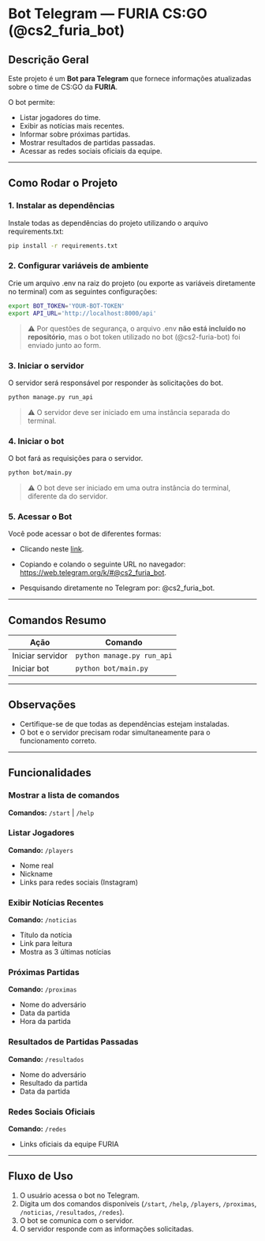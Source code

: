 # Bot Telegram — FURIA CS:GO (@cs2_furia_bot)

## Descrição Geral

Este projeto é um **Bot para Telegram** que fornece informações atualizadas sobre o time de CS:GO da **FURIA**.

O bot permite:

- Listar jogadores do time.
- Exibir as notícias mais recentes.
- Informar sobre próximas partidas.
- Mostrar resultados de partidas passadas.
- Acessar as redes sociais oficiais da equipe.

---

## Como Rodar o Projeto

### 1. Instalar as dependências

Instale todas as dependências do projeto utilizando o arquivo requirements.txt:

```bash
pip install -r requirements.txt
```

### 2. Configurar variáveis de ambiente

Crie um arquivo .env na raiz do projeto (ou exporte as variáveis diretamente no terminal) com as seguintes configurações:

```bash
export BOT_TOKEN='YOUR-BOT-TOKEN'
export API_URL='http://localhost:8000/api'
```

> ⚠️ Por questões de segurança, o arquivo .env **não está incluído no repositório**, mas o bot token utilizado no bot (@cs2-furia-bot) foi enviado junto ao form.

### 3. Iniciar o servidor

O servidor será responsável por responder às solicitações do bot.

```bash
python manage.py run_api
```

> ⚠️ O servidor deve ser iniciado em uma instância separada do terminal.

### 4. Iniciar o bot

O bot fará as requisições para o servidor.

```bash
python bot/main.py
```

> ⚠️ O bot deve ser iniciado em uma outra instância do terminal, diferente da do servidor.

### 5. Acessar o Bot

Você pode acessar o bot de diferentes formas:

- Clicando neste [link](https://web.telegram.org/k/#@cs2_furia_bot).

- Copiando e colando o seguinte URL no navegador: https://web.telegram.org/k/#@cs2_furia_bot.

- Pesquisando diretamente no Telegram por: @cs2_furia_bot.

---

## Comandos Resumo

| Ação             | Comando                    |
| ---------------- | -------------------------- |
| Iniciar servidor | `python manage.py run_api` |
| Iniciar bot      | `python bot/main.py`       |

---

## Observações

- Certifique-se de que todas as dependências estejam instaladas.
- O bot e o servidor precisam rodar simultaneamente para o funcionamento correto.

---

## Funcionalidades

### Mostrar a lista de comandos

**Comandos:** `/start` | `/help`

### Listar Jogadores

**Comando:** `/players`

- Nome real
- Nickname
- Links para redes sociais (Instagram)

### Exibir Notícias Recentes

**Comando:** `/noticias`

- Título da notícia
- Link para leitura
- Mostra as 3 últimas notícias

### Próximas Partidas

**Comando:** `/proximas`

- Nome do adversário
- Data da partida
- Hora da partida

### Resultados de Partidas Passadas

**Comando:** `/resultados`

- Nome do adversário
- Resultado da partida
- Data da partida

### Redes Sociais Oficiais

**Comando:** `/redes`

- Links oficiais da equipe FURIA

---

## Fluxo de Uso

1. O usuário acessa o bot no Telegram.
2. Digita um dos comandos disponíveis (`/start`, `/help`, `/players`, `/proximas`, `/noticias`, `/resultados`, `/redes`).
3. O bot se comunica com o servidor.
4. O servidor responde com as informações solicitadas.
